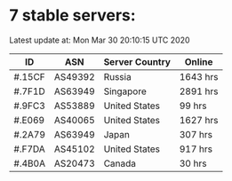 # 7 stable servers:

Latest update at: Mon Mar 30 20:10:15 UTC 2020

| ID | ASN | Server Country | Online |
| -- | --- | -------------- | ------ |
| #.15CF | AS49392 | Russia | 1643 hrs |
| #.7F1D | AS63949 | Singapore | 2891 hrs |
| #.9FC3 | AS53889 | United States | 99 hrs |
| #.E069 | AS40065 | United States | 1627 hrs |
| #.2A79 | AS63949 | Japan | 307 hrs |
| #.F7DA | AS45102 | United States | 917 hrs |
| #.4B0A | AS20473 | Canada | 30 hrs |

